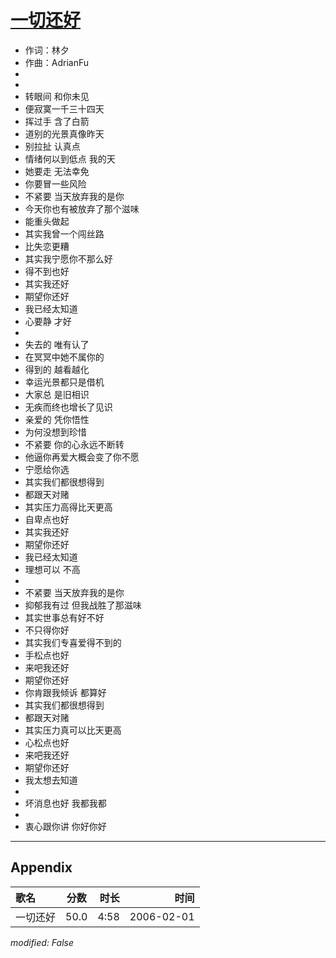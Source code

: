 # [一切还好](https://music.163.com/song?id=66053)

* 作词：林夕
* 作曲：AdrianFu
*
*
* 转眼间 和你未见
* 便寂寞一千三十四天
* 挥过手 含了白箭
* 道别的光景真像昨天
* 别拉扯 认真点
* 情绪何以到低点 我的天
* 她要走 无法幸免
* 你要冒一些风险
* 不紧要 当天放弃我的是你
* 今天你也有被放弃了那个滋味
* 能重头做起
* 其实我曾一个闯丝路
* 比失恋更糟
* 其实我宁愿你不那么好
* 得不到也好
* 其实我还好
* 期望你还好
* 我已经太知道
* 心要静 才好
* 
* 失去的 唯有认了
* 在冥冥中她不属你的
* 得到的 越看越化
* 幸运光景都只是借机
* 大家总 是旧相识
* 无疾而终也增长了见识
* 亲爱的 凭你悟性
* 为何没想到珍惜
* 不紧要 你的心永远不断转
* 他逼你再爱大概会变了你不愿
* 宁愿给你选
* 其实我们都很想得到
* 都跟天对赌
* 其实压力高得比天更高
* 自卑点也好
* 其实我还好
* 期望你还好
* 我已经太知道
* 理想可以 不高
* 
* 不紧要 当天放弃我的是你
* 抑郁我有过   但我战胜了那滋味
* 其实世事总有好不好
* 不只得你好
* 其实我们专喜爱得不到的
* 手松点也好
* 来吧我还好
* 期望你还好
* 你肯跟我倾诉 都算好
* 其实我们都很想得到
* 都跟天对赌
* 其实压力真可以比天更高
* 心松点也好
* 来吧我还好
* 期望你还好
* 我太想去知道
* 
* 坏消息也好 我都我都
* 
* 衷心跟你讲 你好你好


---

## Appendix

|歌名|分数|时长|时间|
|:---|:---:|---:|---:|
|一切还好|50.0|4:58|2006-02-01

*modified: False*